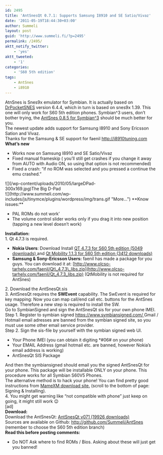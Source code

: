 ```yaml
---
id: 2495
title: 'AntSnesQt 0.7.1: Supports Samsung I8910 and SE Satio/Vivaz'
date: '2011-05-19T18:44:30+03:00'
author: Summeli
layout: post
guid: 'http://www.summeli.fi/?p=2495'
permalink: /2495/
aktt_notify_twitter:
    - 'yes'
aktt_tweeted:
    - '1'
categories:
    - 'S60 5th edition'
tags:
    - AntSnes
    - i8910
---
```


AtnSnes is Snes9x emulator for Symbian. It is actually based on [DrPocketSNES](http://reesy.gp32x.de/DrPocketSnes.html "DrPocketSNES") version 6.4.4, which in turn is based on snes9x 1.39. This one will only work for S60 5th edition phones. Symbian^3 users, don’t bother trying, the [AntSnes 0.8.5 for Symbian^3](http://www.summeli.com/?p=2453) should be much better for you.  
The newest update adds support for Samsung I8910 and Sony Ericsson Sation and Vivaz.  
Thanks for the Samsung &amp; SE support for faenil <http://i8910tuning.com>  
**What’s new**

- Works now on Samsung I8910 and SE Satio/Vivaz
- Fixed manual frameskip ( you’ll still get crashes if you change it away from AUTO with Audio ON, so using that option is not recommended)
- Fixed a crash: “if no ROM was selected and you pressed a continue the emu crashed.”

<div class="wp-caption alignnone" id="attachment_1697" style="width: 310px">![](/wp-content/uploads/2010/05/largeDPad-300x169.jpg)The Big D-Pad

</div>![](http://www.summeli.com/wp-includes/js/tinymce/plugins/wordpress/img/trans.gif "More...")  
**Know issues:**

- PAL ROMs do not work’
- The volume control slider works only if you drag it into new position (tapping a new level doesn’t work)

  
**Installation:**  
1\. Qt 4.7.3 is required.

- **Nokia Users**: Download Install [ QT 4.7.3 for S60 5th edition (5049 downloads) ](http://summeli.com/download/11298/) and [ Qt Mobility 1.1.3 for S60 5th edition (3412 downloads) ](http://summeli.com/download/11300/)
- **Samsung &amp; **Sony-Ericsson** Users:** faenil has made a package for you guys. You can download it at: [http://www.olcso-tarhely.com/faenil/Qt\_4.7.3\_libs.zip](http://www.olcso-tarhely.com/faenil/Qt_4.7.3_libs.zip) (QtMobility is not required for AntSnes)

2\. Download the AntSnesQt.sis  
3\. AntSnesQt requires the **SWEvent** capability. The SwEvent is required for key mapping: Now you can map call/end call etc. buttons for the AntSnes usage. Therefore a new step is required to install the SW.  
Go to SymbianSigned and sign the AntSnesQt sis for your own phone IMEI.  
Step 1. Register to symbian signed [https://www.symbiansigned.com/ ](https://www.symbiansigned.com/) Gmail / Hotmail email adresses are banned from the symbian signed site, so you must use some other email service provider.  
Step 2. Sign the sis-file by yourself with the symbian signed web UI.

- Your Phone IMEI (you can obtain it digiting \*#06# on your phone)
- Your EMAIL Address (gmail hotmail etc. are banned, however Nokia’s email address is working)
- AntSnesQt SIS Package

And then the symbiansigned should email you the signed AntSnesQt for your phone. This package will be installable ONLY on your phone. This procedure works for all Symbian S60V5 Phones.  
The alternative method is to hack your phone! You can find pretty good instructions from [MameXM download site.](https://sites.google.com/site/mamexm/Home/download-1-03) (scroll to the bottom of page: Signing &amp; Installing).  
4\. You might get warning like “not compatible with phone” just keep on going, it might still work 😉  
\[ad\]  
**Download:**  
Download the AntSnesQt: [ AntSnesQt v071 (19926 downloads) ](http://summeli.com/download/11276/ "Version 0.71")  
Sources are available on Github: <http://github.com/Summeli/AntSnes> (remember to choose the S60 5th edition branch)  
**Read this before posting comments:**

- Do NOT Ask where to find ROMs / Bios. Asking about these will just get you banned!